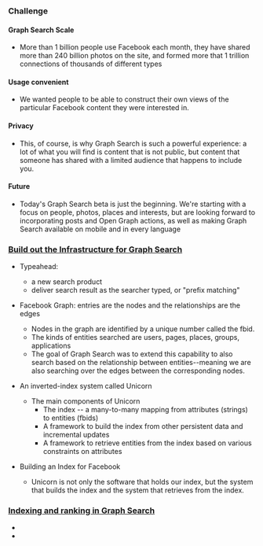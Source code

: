 ### Challenge
#### Graph Search Scale
* More than 1 billion people use Facebook each month, they have shared more than 240 billion photos on the site, and formed more that 1 trillion connections of thousands of different types

#### Usage convenient 
* We wanted people to be able to construct their own views of the particular Facebook content they were interested in.

#### Privacy 
* This, of course, is why Graph Search is such a powerful experience: a lot of what you will find is content that is not public, but content that someone has shared with a limited audience that happens to include you.

#### Future
* Today's Graph Search beta is just the beginning. We're starting with a focus on people, photos, places and interests, but are looking forward to incorporating posts and Open Graph actions, as well as making Graph Search available on mobile and in every language

### [Build out the Infrastructure for Graph Search](https://www.facebook.com/note.php?note_id=10151347573598920)
* Typeahead: 
    * a new search product
    * deliver search result as the searcher typed, or "prefix matching"

* Facebook Graph: entries are the nodes and the relationships are the edges
    * Nodes in the graph are identified by a unique number called the fbid.
    * The kinds of entities searched are users, pages, places, groups, applications
    * The goal of Graph Search was to extend this capability to also search based on the relationship between entities--meaning we are also searching over the edges between the corresponding nodes.
  
* An inverted-index system called Unicorn
    * The main components of Unicorn 
      * The index -- a many-to-many mapping from attributes (strings) to entities (fbids)
      * A framework to build the index from other persistent data and incremental updates
      * A framework to retrieve entities from the index based on various constraints on attributes

* Building an Index for Facebook
    * Unicorn is not only the software that holds our index, but the system that builds the index and the system that retrieves from the index.

### [Indexing and ranking in Graph Search](https://www.facebook.com/notes/facebook-engineering/under-the-hood-indexing-and-ranking-in-graph-search/10151361720763920)
* 
*
